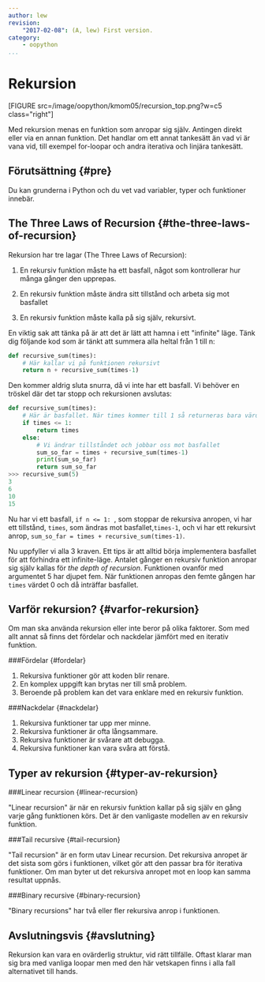 ```yaml
---
author: lew
revision:
    "2017-02-08": (A, lew) First version.
category:
    - oopython
...
```

Rekursion
===================================

[FIGURE src=/image/oopython/kmom05/recursion_top.png?w=c5 class="right"]

Med rekursion menas en funktion som anropar sig själv. Antingen direkt eller via en annan funktion. Det handlar om ett annat tankesätt än vad vi är vana vid, till exempel for-loopar och andra iterativa och linjära tankesätt.

<!--more-->



Förutsättning {#pre}
-------------------------------

Du kan grunderna i Python och du vet vad variabler, typer och funktioner innebär.



The Three Laws of Recursion {#the-three-laws-of-recursion}
------------------------------

Rekursion har tre lagar (The Three Laws of Recursion):  

1. En rekursiv funktion måste ha ett basfall, något som kontrollerar hur många gånger den upprepas. 

2. En rekursiv funktion måste ändra sitt tillstånd och arbeta sig mot basfallet

3. En rekursiv funktion måste kalla på sig själv, rekursivt.

En viktig sak att tänka på är att det är lätt att hamna i ett "infinite" läge. Tänk dig följande kod som är tänkt att summera alla heltal från 1 till n:  

```python
def recursive_sum(times):
    # Här kallar vi på funktionen rekursivt
    return n + recursive_sum(times-1)

```

Den kommer aldrig sluta snurra, då vi inte har ett basfall. Vi behöver en tröskel där det tar stopp och rekursionen avslutas:
```python
def recursive_sum(times):
    # Här är basfallet. När times kommer till 1 så returneras bara värdet.
    if times <= 1:
        return times
    else:
        # Vi ändrar tillståndet och jobbar oss mot basfallet
        sum_so_far = times + recursive_sum(times-1)
        print(sum_so_far)
        return sum_so_far
>>> recursive_sum(5)
3
6
10
15
```
Nu har vi ett basfall, `if n <= 1: `, som stoppar de rekursiva anropen, vi har ett tillstånd, `times`, som ändras mot basfallet,`times-1`, och vi har ett rekursivt anrop, `sum_so_far = times + recursive_sum(times-1)`.

Nu uppfyller vi alla 3 kraven. Ett tips är att alltid börja implementera basfallet för att förhindra ett infinite-läge.
Antalet gånger en rekursiv funktion anropar sig själv kallas för *the depth of recursion*. Funktionen ovanför med argumentet 5 har djupet fem. När funktionen anropas den femte gången har `times` värdet 0 och då inträffar basfallet.



Varför rekursion? {#varfor-rekursion}
------------------------------

Om man ska använda rekursion eller inte beror på olika faktorer. Som med allt annat så finns det fördelar och nackdelar jämfört med en iterativ funktion.  

###Fördelar {#fordelar}  

1. Rekursiva funktioner gör att koden blir renare.  
2. En komplex uppgift kan brytas ner till små problem.  
3. Beroende på problem kan det vara enklare med en rekursiv funktion.  



###Nackdelar {#nackdelar}  

1. Rekursiva funktioner tar upp mer minne.  
2. Rekursiva funktioner är ofta långsammare.
3. Rekursiva funktioner är svårare att debugga.
4. Rekursiva funktioner kan vara svåra att förstå.  



Typer av rekursion {#typer-av-rekursion}
------------------------------

###Linear recursion {#linear-recursion}  

"Linear recursion" är när en rekursiv funktion kallar på sig själv en gång varje gång funktionen körs. Det är den vanligaste modellen av en rekursiv funktion.  

###Tail recursive {#tail-recursion}  

"Tail recursion" är en form utav Linear recursion. Det rekursiva anropet är det sista som görs i funktionen, vilket gör att den passar bra för iterativa funktioner. Om man byter ut det rekursiva anropet mot en loop kan samma resultat uppnås.  


###Binary recursive {#binary-recursion}  

"Binary recursions" har två eller fler rekursiva anrop i funktionen.



Avslutningsvis {#avslutning}
------------------------------  

Rekursion kan vara en ovärderlig struktur, vid rätt tillfälle. Oftast klarar man sig bra med vanliga loopar men med den här vetskapen finns i alla fall alternativet till hands.
